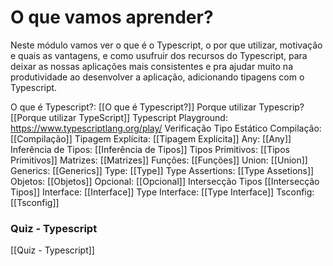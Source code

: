 
# O que vamos aprender?

Neste módulo vamos ver o que é o Typescript, o por que utilizar, motivação e quais as vantagens, e como usufruir dos recursos do Typescript, para deixar as nossas aplicações mais consistentes e pra ajudar muito na produtividade ao desenvolver a aplicação, adicionando tipagens com o Typescript.


O que é Typescript?: [[O que é Typescript?]]
Porque utilizar Typescrip? [[Porque utilizar TypeScript]]
Typescript Playground: https://www.typescriptlang.org/play/
Verificação Tipo Estático
Compilação: [[Compilação]]
Tipagem Explícita: [[Tipagem Explícita]]
Any: [[Any]]
Inferência de Tipos: [[Inferência de Tipos]]
Tipos Primitivos: [[Tipos Primitivos]]
Matrizes: [[Matrizes]]
Funções: [[Funções]]
Union: [[Union]]
Generics: [[Generics]]
Type: [[Type]]
Type Assertions: [[Type Assetions]]
Objetos: [[Objetos]]
Opcional: [[Opcional]]
Intersecção Tipos [[Intersecção Tipos]]
Interface: [[Interface]]
Type Interface: [[Type Interface]]
Tsconfig: [[Tsconfig]]

### Quiz - Typescript
[[Quiz - Typescript]]

